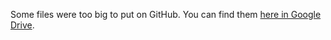 Some files were too big to put on GitHub. You can find them [here in Google Drive](https://drive.google.com/drive/u/0/folders/0B8IdSWLrkSd3TmRNZVNadEs4VTQ).
